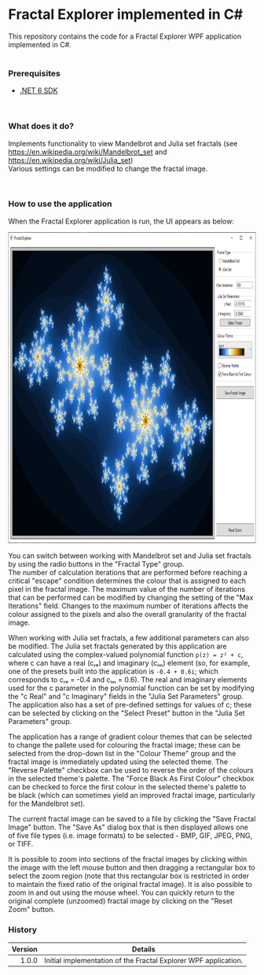 # Fractal Explorer implemented in C# #

This repository contains the code for a Fractal Explorer WPF application implemented in C#.  
<br>

### Prerequisites

- [.NET 6 SDK](https://dotnet.microsoft.com/en-us/download/dotnet/6.0)


<br>

### What does it do?

Implements functionality to view Mandelbrot and Julia set fractals (see https://en.wikipedia.org/wiki/Mandelbrot_set and https://en.wikipedia.org/wiki/Julia_set)  
Various settings can be modified to change the fractal image.  

<br>

### How to use the application
When the Fractal Explorer application is run, the UI appears as below:    

<img src="./Fractal01.png" width="889" height="632">

<br>

You can switch between working with Mandelbrot set and Julia set fractals by using the radio buttons in the "Fractal Type" group.  
The number of calculation iterations that are performed before reaching a critical "escape" condition determines the colour that is assigned to each pixel in the fractal image. The maximum value of the number of iterations that can be performed can be modified by changing the setting of the "Max Iterations" field. Changes to the maximum number of iterations affects the colour assigned to the pixels and also the overall granularity of the fractal image.  
  
When working with Julia set fractals, a few additional parameters can also be modified. The Julia set fractals generated by this application are calculated using the complex-valued polynomial function `p(z) = z² + c`, where c can have a real (cᵣₑ) and imaginary (cᵢₘ) element (so, for example, one of the presets built into the application is `-0.4 + 0.6i`; which corresponds to cᵣₑ = -0.4 and cᵢₘ = 0.6). The real and imaginary elements used for the c parameter in the polynomial function can be set by modifying the "c Real" and "c Imaginary" fields in the "Julia Set Parameters" group.  
The application also has a set of pre-defined settings for values of c; these can be selected by clicking on the "Select Preset" button in the "Julia Set Parameters" group.  
  
The application has a range of gradient colour themes that can be selected to change the pallete used for colouring the fractal image; these can be selected from the drop-down list in the "Colour Theme" group and the fractal image is immediately updated using the selected theme. The "Reverse Palette" checkbox can be used to reverse the order of the colours in the selected theme's palette. The "Force Black As First Colour" checkbox can be checked to force the first colour in the selected theme's palette to be black (which can sometimes yield an improved fractal image, particularly for the Mandelbrot set).  

The current fractal image can be saved to a file by clicking the "Save Fractal Image" button. The "Save As" dialog box that is then displayed allows one of five file types (i.e. image formats) to be selected - BMP, GIF, JPEG, PNG, or TIFF.

It is possible to zoom into sections of the fractal images by clicking within the image with the left mouse button and then dragging a rectangular box to select the zoom region (note that this rectangular box is restricted in order to maintain the fixed ratio of the original fractal image). It is also possible to zoom in and out using the mouse wheel. You can quickly return to the original complete (unzoomed) fractal image by clicking on the "Reset Zoom" button. 


### History

| Version | Details
|---:| ---
| 1.0.0 | Initial implementation of the Fractal Explorer WPF application.

